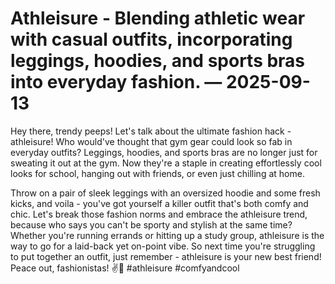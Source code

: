 # Athleisure - Blending athletic wear with casual outfits, incorporating leggings, hoodies, and sports bras into everyday fashion. — 2025-09-13

Hey there, trendy peeps! Let's talk about the ultimate fashion hack - athleisure! Who would've thought that gym gear could look so fab in everyday outfits? Leggings, hoodies, and sports bras are no longer just for sweating it out at the gym. Now they're a staple in creating effortlessly cool looks for school, hanging out with friends, or even just chilling at home. 

Throw on a pair of sleek leggings with an oversized hoodie and some fresh kicks, and voila - you've got yourself a killer outfit that's both comfy and chic. Let's break those fashion norms and embrace the athleisure trend, because who says you can't be sporty and stylish at the same time? Whether you're running errands or hitting up a study group, athleisure is the way to go for a laid-back yet on-point vibe. So next time you're struggling to put together an outfit, just remember - athleisure is your new best friend! Peace out, fashionistas! ✌️👟 #athleisure #comfyandcool